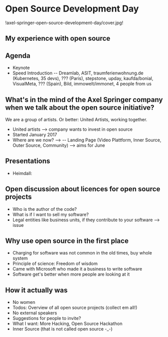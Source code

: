 # Open Source Development Day
!axel-springer-open-source-development-day/cover.jpg!
## My experience with open source
## Agenda
- Keynote
- Speed Introduction
-- Dreamlab, ASIT, traumferienwohnung.de (Kubernetes, 35 devs), ??? (Paris), stepstone, upday, kaufda/bonial, VisualMeta, ??? (Spain), Bild, immowelt/immonet,  4 people from us


## What's in the mind of the Axel Springer company when we talk about the open source initiative?
We are a group of artists. Or better: United Artists, working together.
- United artists --> company wants to invest in open source
- Started January 2017
- Where are we now? -->
-- Landing Page (Video Plattform, Inner Source, Outer Source, Community) --> aims for June


## Presentations
- Heimdall: 

## Open discussion about licences for open source projects
- Who is the author of the code?
- What is if I want to sell my software?
- Legal entities like business units, if they contribute to your software --> issue

## Why use open source in the first place
- Charging for software was not common in the old times, buy whole system
- Principle of science: Freedom of wisdom
- Came with Microsoft who made it a business to write software
- Software get's better when more people are looking at it

## How it actually was
- No women
- Todos: Overview of all open source projects (collect em all!)
- No external speakers
- Suggestions for people to invite?
- What I want: More Hacking, Open Source Hackathon
- Inner Source (that is not called open source -_-)